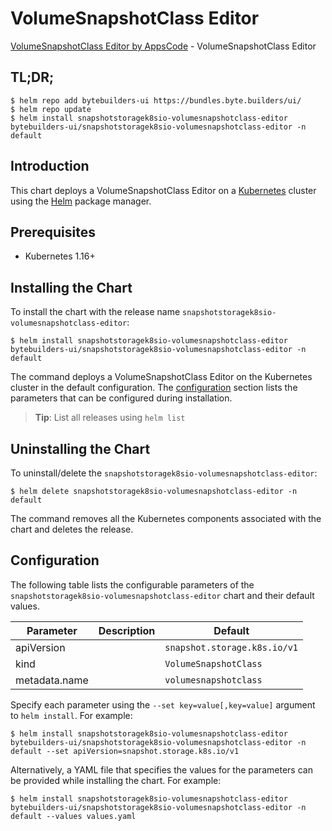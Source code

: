 # VolumeSnapshotClass Editor

[VolumeSnapshotClass Editor by AppsCode](https://byte.builders) - VolumeSnapshotClass Editor

## TL;DR;

```console
$ helm repo add bytebuilders-ui https://bundles.byte.builders/ui/
$ helm repo update
$ helm install snapshotstoragek8sio-volumesnapshotclass-editor bytebuilders-ui/snapshotstoragek8sio-volumesnapshotclass-editor -n default
```

## Introduction

This chart deploys a VolumeSnapshotClass Editor on a [Kubernetes](http://kubernetes.io) cluster using the [Helm](https://helm.sh) package manager.

## Prerequisites

- Kubernetes 1.16+

## Installing the Chart

To install the chart with the release name `snapshotstoragek8sio-volumesnapshotclass-editor`:

```console
$ helm install snapshotstoragek8sio-volumesnapshotclass-editor bytebuilders-ui/snapshotstoragek8sio-volumesnapshotclass-editor -n default
```

The command deploys a VolumeSnapshotClass Editor on the Kubernetes cluster in the default configuration. The [configuration](#configuration) section lists the parameters that can be configured during installation.

> **Tip**: List all releases using `helm list`

## Uninstalling the Chart

To uninstall/delete the `snapshotstoragek8sio-volumesnapshotclass-editor`:

```console
$ helm delete snapshotstoragek8sio-volumesnapshotclass-editor -n default
```

The command removes all the Kubernetes components associated with the chart and deletes the release.

## Configuration

The following table lists the configurable parameters of the `snapshotstoragek8sio-volumesnapshotclass-editor` chart and their default values.

|   Parameter   | Description |                 Default                 |
|---------------|-------------|-----------------------------------------|
| apiVersion    |             | <code>snapshot.storage.k8s.io/v1</code> |
| kind          |             | <code>VolumeSnapshotClass</code>        |
| metadata.name |             | <code>volumesnapshotclass</code>        |


Specify each parameter using the `--set key=value[,key=value]` argument to `helm install`. For example:

```console
$ helm install snapshotstoragek8sio-volumesnapshotclass-editor bytebuilders-ui/snapshotstoragek8sio-volumesnapshotclass-editor -n default --set apiVersion=snapshot.storage.k8s.io/v1
```

Alternatively, a YAML file that specifies the values for the parameters can be provided while
installing the chart. For example:

```console
$ helm install snapshotstoragek8sio-volumesnapshotclass-editor bytebuilders-ui/snapshotstoragek8sio-volumesnapshotclass-editor -n default --values values.yaml
```
